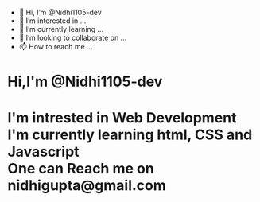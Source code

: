 - 👋 Hi, I’m @Nidhi1105-dev
- 👀 I’m interested in ...
- 🌱 I’m currently learning ...
- 💞️ I’m looking to collaborate on ...
- 📫 How to reach me ...

<!---
Nidhi1105-dev/Nidhi1105-dev is a ✨ special ✨ repository because its `README.md` (this file) appears on your GitHub profile.
You can click the Preview link to take a look at your changes.
--->
<html>
<body>
<h1>Hi,I'm @Nidhi1105-dev<h1>
<div>
I'm intrested in Web Development
</div>
<div>
I'm currently learning html, CSS and Javascript
</div>
<div>
One can Reach me on nidhigupta@gmail.com
</div>
</body>
</html>
